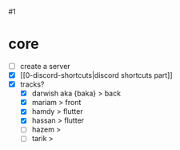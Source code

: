 #1 

# core
- [ ] create a server
- [x] [[0-discord-shortcuts|discord shortcuts part]]
- [x] tracks?
	- [x] darwish aka {baka} > back
	- [x] mariam > front
	- [x] hamdy > flutter
	- [x] hassan > flutter
	- [ ] hazem > 
	- [ ] tarik > 